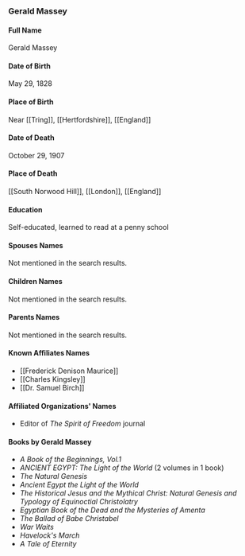 ### Gerald Massey

#### Full Name

Gerald Massey

#### Date of Birth

May 29, 1828

#### Place of Birth

Near [[Tring]], [[Hertfordshire]], [[England]]

#### Date of Death

October 29, 1907

#### Place of Death

[[South Norwood Hill]], [[London]], [[England]]

#### Education

Self-educated, learned to read at a penny school
#### Spouses Names

Not mentioned in the search results.

#### Children Names

Not mentioned in the search results.

#### Parents Names

Not mentioned in the search results.

#### Known Affiliates Names

- [[Frederick Denison Maurice]]
- [[Charles Kingsley]]
- [[Dr. Samuel Birch]]

#### Affiliated Organizations' Names

- Editor of _The Spirit of Freedom_ journal

#### Books by Gerald Massey

- _A Book of the Beginnings, Vol.1_
- _ANCIENT EGYPT: The Light of the World_ (2 volumes in 1 book)
- _The Natural Genesis_
- _Ancient Egypt the Light of the World_
- _The Historical Jesus and the Mythical Christ: Natural Genesis and Typology of Equinoctial Christolatry_
- _Egyptian Book of the Dead and the Mysteries of Amenta_
- _The Ballad of Babe Christabel_
- _War Waits_
- _Havelock's March_
- _A Tale of Eternity_